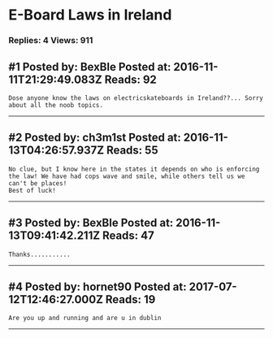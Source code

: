 # E-Board Laws in Ireland

### Replies: 4 Views: 911

## \#1 Posted by: BexBle Posted at: 2016-11-11T21:29:49.083Z Reads: 92

```
Dose anyone know the laws on electricskateboards in Ireland??... Sorry about all the noob topics.
```

---
## \#2 Posted by: ch3m1st Posted at: 2016-11-13T04:26:57.937Z Reads: 55

```
No clue, but I know here in the states it depends on who is enforcing the law! We have had cops wave and smile, while others tell us we can't be places! 
Best of luck!
```

---
## \#3 Posted by: BexBle Posted at: 2016-11-13T09:41:42.211Z Reads: 47

```
Thanks...........
```

---
## \#4 Posted by: hornet90 Posted at: 2017-07-12T12:46:27.000Z Reads: 19

```
Are you up and running and are u in dublin
```

---

